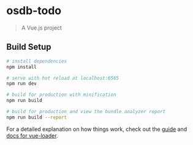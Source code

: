 # osdb-todo

> A Vue.js project

## Build Setup

``` bash
# install dependencies
npm install

# serve with hot reload at localhost:6565
npm run dev

# build for production with minification
npm run build

# build for production and view the bundle analyzer report
npm run build --report
```

For a detailed explanation on how things work, check out the [guide](http://vuejs-templates.github.io/webpack/) and [docs for vue-loader](http://vuejs.github.io/vue-loader).
